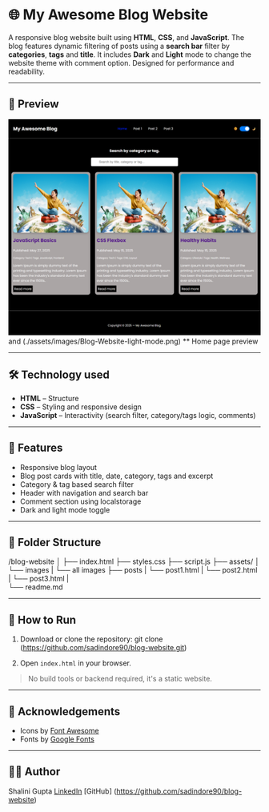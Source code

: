 # 🌐 My Awesome Blog Website

A responsive blog website built using **HTML**, **CSS**, and **JavaScript**.  The blog features dynamic filtering of posts using a **search bar** filter by **categories**, **tags** and **title**. It includes **Dark** and **Light** mode to change the website theme with comment option. Designed for performance and readability.

---

## 📸 Preview

![Blog Preview](./assets/images/Blog-Website-dark-mode.png) and (./assets/images/Blog-Website-light-mode.png)
** Home page preview

---

## 🛠️ Technology used

- **HTML** – Structure
- **CSS** – Styling and responsive design
- **JavaScript** – Interactivity (search filter, category/tags logic, comments)

---

## 🚀 Features

- Responsive blog layout
- Blog post cards with title, date, category, tags and excerpt
- Category & tag based search filter
- Header with navigation and search bar
- Comment section using localstorage
- Dark and light mode toggle

---

## 📁 Folder Structure
/blog-website
│
├── index.html 
├── styles.css
├── script.js
├── assets/
│ └── images
|   └── all images
├── posts
| └── post1.html
| └── post2.html
| └── post3.html
|     
└── readme.md

---

## 📌 How to Run

1. Download or clone the repository:
git clone (https://github.com/sadindore90/blog-website.git)

2. Open `index.html` in your browser.

> No build tools or backend required, it's a static website.

---

## 🙌 Acknowledgements

- Icons by [Font Awesome](https://fontawesome.com/)
- Fonts by [Google Fonts](https://fonts.google.com/)

---

## 🙋‍♀️ Author

Shalini Gupta
[LinkedIn](https://www.linkedin.com/in/shalini-gupta-8614877b/) 
[GitHub] (https://github.com/sadindore90/blog-website)


